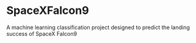 # SpaceXFalcon9
A machine learning classification project designed to predict the landing success of SpaceX Falcon9
